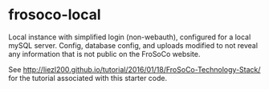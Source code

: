 # frosoco-local
Local instance with simplified login (non-webauth), configured for a local mySQL server. Config, database config, and uploads modified to not reveal any information that is not public on the FroSoCo website.

See http://liezl200.github.io/tutorial/2016/01/18/FroSoCo-Technology-Stack/ for the tutorial associated with this starter code.